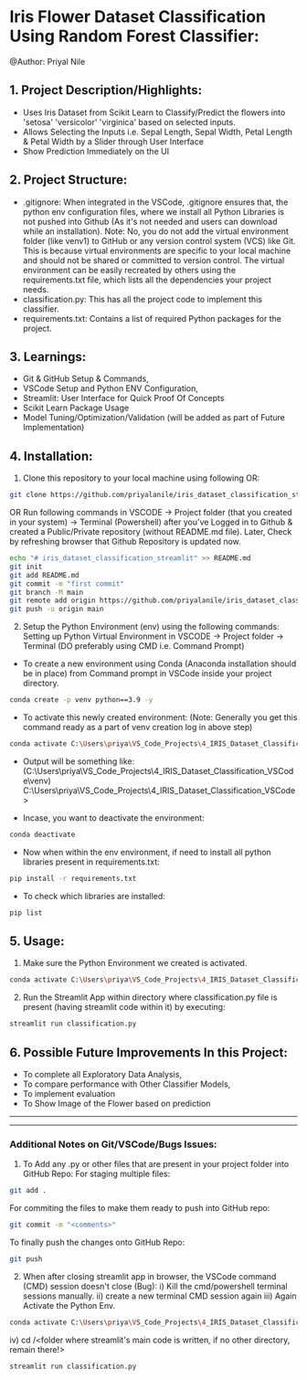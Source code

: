 ﻿# Iris Flower Dataset Classification Using Random Forest Classifier: 
 @Author: Priyal Nile  

## 1. Project Description/Highlights: 
- Uses Iris Dataset from Scikit Learn to Classify/Predict the flowers into 'setosa' 'versicolor' 'virginica' based on selected inputs.
- Allows Selecting the Inputs i.e. Sepal Length, Sepal Width, Petal Length & Petal Width by a Slider through User Interface
- Show Prediction Immediately on the UI

## 2. Project Structure: 
- .gitignore: When integrated in the VSCode, .gitignore ensures that, the python env configuration files, where we install all Python Libraries is not pushed into Github (As it's not needed and users can download while an installation). Note: No, you do not add the virtual environment folder (like venv1) to GitHub or any version control system (VCS) like Git. This is because virtual environments are specific to your local machine and should not be shared or committed to version control. The virtual environment can be easily recreated by others using the requirements.txt file, which lists all the dependencies your project needs. 
- classification.py: This has all the project code to implement this classifier. 
- requirements.txt: Contains a list of required Python packages for the project.

## 3. Learnings: 
- Git & GitHub Setup & Commands,
- VSCode Setup and Python ENV Configuration,
- Streamlit: User Interface for Quick Proof Of Concepts
- Scikit Learn Package Usage
- Model Tuning/Optimization/Validation (will be added as part of Future Implementation)

## 4. Installation: 

1. Clone this repository to your local machine using following OR:

```bash
git clone https://github.com/priyalanile/iris_dataset_classification_streamlit.git
```
OR Run following commands in VSCODE -> Project folder (that you created in your system) -> Terminal (Powershell) after you've Logged in to Github & created a Public/Private repository (without README.md file). 
Later, Check by refreshing browser that Github Repository is updated now.

```bash
echo "# iris_dataset_classification_streamlit" >> README.md 
git init 
git add README.md 
git commit -m "first commit" 
git branch -M main 
git remote add origin https://github.com/priyalanile/iris_dataset_classification_streamlit.git 
git push -u origin main 
```

2. Setup the Python Environment (env) using the following commands: 
Setting up Python Virtual Environment in VSCODE -> Project folder -> Terminal (DO preferably using CMD i.e. Command Prompt)

- To create a new environment using Conda (Anaconda installation should be in place) from Command prompt in VSCode inside your project directory.

```bash
conda create -p venv python==3.9 -y 
```
- To activate this newly created environment: (Note: Generally you get this command ready as a part of venv creation log in above step)

```bash
conda activate C:\Users\priya\VS_Code_Projects\4_IRIS_Dataset_Classification_VSCode\venv 
```

- Output will be something like: (C:\Users\priya\VS_Code_Projects\4_IRIS_Dataset_Classification_VSCode\venv) C:\Users\priya\VS_Code_Projects\4_IRIS_Dataset_Classification_VSCode>

- Incase, you want to deactivate the environment: 

```bash
conda deactivate 
```

- Now when within the env environment, if need to install all python libraries present in requirements.txt: 

```bash
pip install -r requirements.txt 
```

- To check which libraries are installed: 
```bash
pip list 
```

## 5. Usage: 
1. Make sure the Python Environment we created is activated. 
```bash
conda activate C:\Users\priya\VS_Code_Projects\4_IRIS_Dataset_Classification_VSCode\venv
```

2. Run the Streamlit App within directory where classification.py file is present (having streamlit code within it) by executing:

```bash
streamlit run classification.py
```

## 6. Possible Future Improvements In this Project: 
- To complete all Exploratory Data Analysis,
- To compare performance with Other Classifier Models,
- To implement evaluation
- To Show Image of the Flower based on prediction

----------------------------------------------------------------
----------------------------------------------------------------

### Additional Notes on Git/VSCode/Bugs Issues:

1. To Add any .py or other files that are present in your project folder into GitHub Repo:
For staging multiple files:
```bash
git add . 
```
For commiting the files to make them ready to push into GitHub repo:
```bash
git commit -m "<comments>"
```
To finally push the changes onto GitHub Repo: 
```bash
git push 
```

2. When after closing streamlit app in browser, the VSCode command (CMD) session doesn't close (Bug): 
i) Kill the cmd/powershell terminal sessions manually.
ii) create a new terminal CMD session again 
iii) Again Activate the Python Env.
```bash
conda activate C:\Users\priya\VS_Code_Projects\4_IRIS_Dataset_Classification_VSCode\venv
```
iv) cd /<folder where streamlit's main code is written, if no other directory, remain there!> 
```bash 
streamlit run classification.py
```


